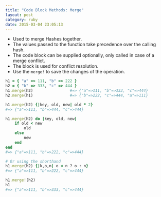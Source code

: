 ```yaml
---
title: "Code Block Methods: Merge" 
layout: post
category: ruby
date: 2015-03-04 23:05:13 
---
```


- Used to merge Hashes together.
- The values passed to the function take precedence over the  calling hash.
- The code block can be supplied optionally, only called in case of a merge conflict.
- The block is used for conflict resolution.
- Use the `merge!` to save the changes of the operation.

```ruby
h1 = { "a" => 111, "b" => 222 }
h2 = { "b" => 333, "c" => 444 }
h1.merge(h2) 				#=> {"a"=>111, "b"=>333, "c"=>444}
h2.merge(h1) 				#=> {"b"=>222, "c"=>444, "a"=>111}
```

```ruby
h1.merge(h2) {|key, old, new| old * 2}  
#=> {"a"=>111, "b"=>444, "c"=>444}
```

```ruby
h1.merge(h2) do |key, old, new|
	if old < new
		old
	else
		new
	end
end
#=> {"a"=>111, "b"=>222, "c"=>444}

# Or using the shorthand
h1.merge(h2) {|k,o,n| o < n ? o : n}
#=> {"a"=>111, "b"=>222, "c"=>444}
```

```ruby
h1.merge!(h2)
h1
#=> {"a"=>111, "b"=>333, "c"=>444}
```